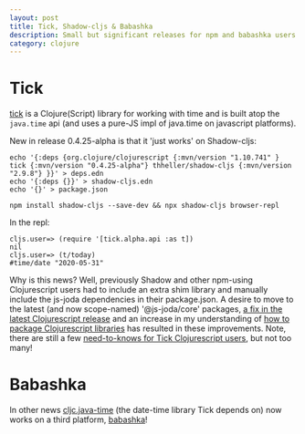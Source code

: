 ```yaml
---
layout: post
title: Tick, Shadow-cljs & Babashka
description: Small but significant releases for npm and babashka users
category: clojure 
---
```


# Tick

[tick](https://github.com/juxt/tick) is a Clojure(Script) library for working with time and is built atop the `java.time` api (and uses a pure-JS impl of java.time on javascript platforms).

New in release 0.4.25-alpha is that it 'just works' on Shadow-cljs:

```
echo '{:deps {org.clojure/clojurescript {:mvn/version "1.10.741" } tick {:mvn/version "0.4.25-alpha"} thheller/shadow-cljs {:mvn/version "2.9.8"} }}' > deps.edn
echo '{:deps {}}' > shadow-cljs.edn
echo '{}' > package.json

npm install shadow-cljs --save-dev && npx shadow-cljs browser-repl
```

In the repl:

```
cljs.user=> (require '[tick.alpha.api :as t])
nil
cljs.user=> (t/today)
#time/date "2020-05-31"

```

Why is this news? Well, previously Shadow and other npm-using Clojurescript users had to include an extra shim library and manually include the js-joda dependencies in their package.json. A desire to move to the latest (and now scope-named) '@js-joda/core' packages, [a fix in the latest Clojurescript release](https://clojure.atlassian.net/browse/CLJS-3138) and an increase in my understanding of [how to package Clojurescript libraries](http://widdindustries.com/cljs-npm-libraries/) has resulted in these improvements. Note, there are still a few [need-to-knows for Tick Clojurescript users](https://juxt.pro/tick/docs/index.html#_clojurescript), but not too many!

# Babashka

In other news [cljc.java-time](https://github.com/henryw374/cljc.java-time) (the date-time library Tick depends on) now works on a third platform, [babashka](https://github.com/borkdude/babashka/)!
